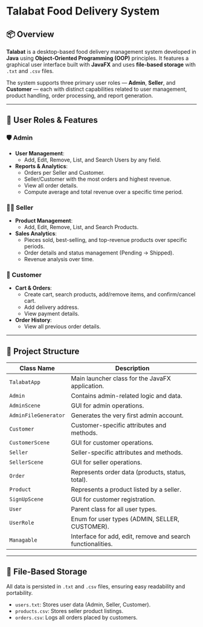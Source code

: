 # Talabat Food Delivery System

## 📦 Overview

**Talabat** is a desktop-based food delivery management system developed in **Java** using **Object-Oriented Programming (OOP)** principles. It features a graphical user interface built with **JavaFX** and uses **file-based storage** with `.txt` and `.csv` files.

The system supports three primary user roles — **Admin**, **Seller**, and **Customer** — each with distinct capabilities related to user management, product handling, order processing, and report generation.

---

## 👤 User Roles & Features

### 🛡️ Admin
- **User Management**:
  - Add, Edit, Remove, List, and Search Users by any field.
- **Reports & Analytics**:
  - Orders per Seller and Customer.
  - Seller/Customer with the most orders and highest revenue.
  - View all order details.
  - Compute average and total revenue over a specific time period.

### 🧑‍🍳 Seller
- **Product Management**:
  - Add, Edit, Remove, List, and Search Products.
- **Sales Analytics**:
  - Pieces sold, best-selling, and top-revenue products over specific periods.
  - Order details and status management (Pending → Shipped).
  - Revenue analysis over time.

### 🧑 Customer
- **Cart & Orders**:
  - Create cart, search products, add/remove items, and confirm/cancel cart.
  - Add delivery address.
  - View payment details.
- **Order History**:
  - View all previous order details.

---

## 🧱 Project Structure

| Class Name           | Description |
|----------------------|-------------|
| `TalabatApp`         | Main launcher class for the JavaFX application. |
| `Admin`              | Contains admin-related logic and data. |
| `AdminScene`         | GUI for admin operations. |
| `AdminFileGenerator` | Generates the very first admin account. |
| `Customer`           | Customer-specific attributes and methods. |
| `CustomerScene`      | GUI for customer operations. |
| `Seller`             | Seller-specific attributes and methods. |
| `SellerScene`        | GUI for seller operations. |
| `Order`              | Represents order data (products, status, total). |
| `Product`            | Represents a product listed by a seller. |
| `SignUpScene`        | GUI for customer registration. |
| `User`               | Parent class for all user types. |
| `UserRole`           | Enum for user types (ADMIN, SELLER, CUSTOMER). |
| `Managable`          | Interface for add, edit, remove and search functionalities. |

---

## 💾 File-Based Storage

All data is persisted in `.txt` and `.csv` files, ensuring easy readability and portability.

- `users.txt`: Stores user data (Admin, Seller, Customer).
- `products.csv`: Stores seller product listings.
- `orders.csv`: Logs all orders placed by customers.
